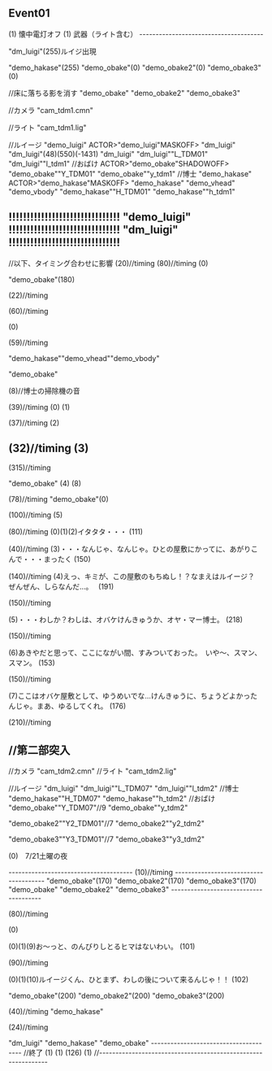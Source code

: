 ## Event01

<MENUOFF><BGM>(1)<LUIGELTON>懐中電灯オフ<HLIGHTON><WAIT>(1)武器（ライト含む）<NOWEAPON><LUIGISTOP>--------------------------------------<FRAMESTART><FULLSCREEN><ACTOR>"dm_luigi"<ALPHAF>(255)ルイジ出現<ACTOR>"demo_hakase"<ALPHA>(255)<ACTOR>"demo_obake"<ALPHA>(0)<ACTOR>"demo_obake2"<ALPHA>(0)<ACTOR>"demo_obake3"<ALPHA>(0)//床に落ちる影を消す<ACTOR>"demo_obake"<MASKOFF><ACTOR>"demo_obake2"<MASKOFF><ACTOR>"demo_obake3"<MASKOFF>//カメラ<GCAMERA>"cam_tdm1.cmn"//ライト<GPATHLIGHT>"cam_tdm1.lig"//ルイージ<ACTOR>"demo_luigi"<SHADOWOFF>ACTOR>"demo_luigi"MASKOFF><ACTOR>"dm_luigi"<COLOFF><ACTOR>"dm_luigi"<POS>(48)(550)(-1431)<ACTOR>"dm_luigi"<SHADOWOFF><ACTOR>"dm_luigi"<ACT>"L_TDM01"<ACTOR>"dm_luigi"<PATH>"l_tdm1"//おばけACTOR>"demo_obake"SHADOWOFF><ACTOR>"demo_obake"<ACT>"Y_TDM01"<ACTOR>"demo_obake"<PATH>"y_tdm1"//博士<ACTOR>"demo_hakase"<COLOFF>ACTOR>"demo_hakase"MASKOFF><ACTOR>"demo_hakase"<SHADOWOFF><ACTOR>"demo_vhead"<SHADOWOFF><ACTOR>"demo_vbody"<SHADOWOFF><ACTOR>"demo_hakase"<ACT>"H_TDM01"<ACTOR>"demo_hakase"<PATH>"h_tdm1"!!!!!!!!!!!!!!!!!!!!!!!!!!!!!!!<ACTOR>"demo_luigi"<DISPOFF>!!!!!!!!!!!!!!!!!!!!!!!!!!!!!!!<ACTOR>"dm_luigi"<DISPON>!!!!!!!!!!!!!!!!!!!!!!!!!!!!!!!<FRAMEEND>--------------------------------------//以下、タイミング合わせに影響<WAIT>(20)//timing<WAIT>(80)//timing<CLOSEWINDOW>(0)<ACTOR>"demo_obake"<ALPHA>(180)<WAIT>(22)//timing<WAIT>(60)//timing<CLOSEWINDOW>(0)<WAIT>(59)//timing<ACTOR>"demo_hakase"<SETCLEANER>"demo_vhead""demo_vbody"<ACTOR>"demo_obake"<BEAM><LEVSE>(8)//博士の掃除機の音<WAIT>(39)//timing<CLOSEWINDOW>(0)<SE>(1)<WAIT>(37)//timing<SE>(2)<WAIT>(32)//timing<SE>(3)--------------------------------------<WAIT>(315)//timing<FRAMESTART><ACTOR>"demo_obake"<BEAMCUT><SE>(4)<LEVSTOP>(8)<FRAMEEND><WAIT>(78)//timing<ACTOR>"demo_obake"<ALPHA>(0)<WAIT>(100)//timing<SE>(5)<WAIT>(80)//timing<WINDOW>(0)<COLOR>(1)<SPEAK>(2)イタタタ・・・<SE>(111)<WAIT>(40)//timing<SPEAK>(3)・・・なんじゃ、なんじゃ。ひとの屋敷にかってに、あがりこんで・・・まったく<SE>(150)<WAIT>(140)//timing<SPEAK>(4)えっ、キミが、この屋敷のもちぬし！？なまえはルイージ？　ぜんぜん、しらなんだ…。　<SE>(191)<WAIT>(150)//timing<SPEAK>(5)・・・わしか？わしは、オバケけんきゅうか、オヤ・マー博士。<SE>(218)<WAIT>(150)//timing<SPEAK>(6)あきやだと思って、ここにながい間、すみついておった。　いや～、スマン、スマン。<SE>(153)<WAIT>(150)//timing<SPEAK>(7)ここはオバケ屋敷として、ゆうめいでな…けんきゅうに、ちょうどよかったんじゃ。まあ、ゆるしてくれ。<SE>(176)<WAIT>(210)//timing//第二部突入--------------------------------------<FRAMESTART>//カメラ<GCAMERA>"cam_tdm2.cmn"//ライト<GPATHLIGHT>"cam_tdm2.lig"//ルイージ<ACTOR>"dm_luigi"<COLOFF><ACTOR>"dm_luigi"<ACT>"L_TDM07"<ACTOR>"dm_luigi"<PATH>"l_tdm2"//博士<ACTOR>"demo_hakase"<ACT>"H_TDM07"<ACTOR>"demo_hakase"<PATH>"h_tdm2"//おばけ<ACTOR>"demo_obake"<ACT>"Y_TDM07"//9<ACTOR>"demo_obake"<PATH>"y_tdm2"<ACTOR>"demo_obake2"<ACT>"Y2_TDM01"//7<ACTOR>"demo_obake2"<PATH>"y2_tdm2"<ACTOR>"demo_obake3"<ACT>"Y3_TDM01"//7<ACTOR>"demo_obake3"<PATH>"y3_tdm2"<CLOSEWINDOW>(0)　7/21土曜の夜 <FRAMEEND>--------------------------------------<WAIT>(10)//timing--------------------------------------<FRAMESTART><ACTOR>"demo_obake"<ALPHA>(170)<ACTOR>"demo_obake2"<ALPHA>(170)<ACTOR>"demo_obake3"<ALPHA>(170)<ACTOR>"demo_obake"<COLOFF><ACTOR>"demo_obake2"<COLOFF><ACTOR>"demo_obake3"<COLOFF><FRAMEEND>--------------------------------------<WAIT>(80)//timing<CLOSEWINDOW>(0)<WINDOW>(0)<COLOR>(1)<SPEAK>(9)お～っと、のんびりしとるヒマはないわい。<SE>(101)<WAIT>(90)//timing<WINDOW>(0)<COLOR>(1)<SPEAK>(10)ルイージくん、ひとまず、わしの後について来るんじゃ！！<SE>(102)<FRAMESTART><ACTOR>"demo_obake"<ALPHA>(200)<ACTOR>"demo_obake2"<ALPHA>(200)<ACTOR>"demo_obake3"<ALPHA>(200)<FRAMEEND><WAIT>(40)//timing<ACTOR>"demo_hakase"<DISPOFF><WAIT>(24)//timing<FRAMESTART><ACTOR>"dm_luigi"<SHADOWON><ACTOR>"demo_hakase"<SHADOWON><ACTOR>"demo_obake"<SHADOWON><FRAMEEND>--------------------------------------//終了<FLAGON>(1)<WIPEKIND>(1)<WIPETIME>(126)<WARP>(1)<END>//--------------------------------------------------------------